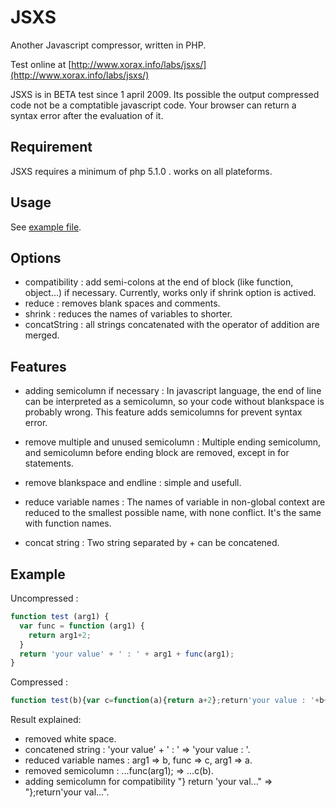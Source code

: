 JSXS
========

Another Javascript compressor, written in PHP.

Test online at [http://www.xorax.info/labs/jsxs/](http://www.xorax.info/labs/jsxs/)


JSXS is in BETA test since 1 april 2009. Its possible the output compressed code not be a comptatible javascript code. Your browser can return a syntax error after the evaluation of it.

## Requirement

JSXS requires a minimum of php 5.1.0 . works on all plateforms.

## Usage

See [example file](https://github.com/xxorax/JSXS/blob/master/example.php).

## Options

- compatibility :
add semi-colons at the end of block (like function, object...) if necessary. Currently, works only if shrink option is actived.
- reduce :
removes blank spaces and comments.
- shrink :
reduces the names of variables to shorter.
- concatString :
all strings concatenated with the operator of addition are merged.

## Features

* adding semicolumn if necessary :
In javascript language, the end of line can be interpreted as a semicolumn, so your code without blankspace is probably wrong. This feature adds semicolumns for prevent syntax error.

* remove multiple and unused semicolumn :
Multiple ending semicolumn, and semicolumn before ending block are removed, except in for statements.
* remove blankspace and endline :
simple and usefull.
* reduce variable names :
The names of variable in non-global context are reduced to the smallest possible name, with none conflict. It's the same with function names.
* concat string :
Two string separated by + can be concatened.

## Example

Uncompressed :

``` javascript
function test (arg1) {
  var func = function (arg1) {
    return arg1+2;
  }
  return 'your value' + ' : ' + arg1 + func(arg1);
}
```

Compressed :

``` javascript
function test(b){var c=function(a){return a+2};return'your value : '+b+c(b)}
```

Result explained:

- removed white space.
- concatened string : 'your value' + ' : ' => 'your value : '.
- reduced variable names : arg1 => b, func => c, arg1 => a.
- removed semicolumn : ...func(arg1); => ...c(b).
- adding semicolumn for compatibility "} return 'your val..." => "};return'your val...".